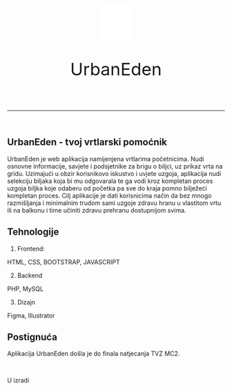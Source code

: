 <p align="center">
<img src="/assets/images/tomato.svg" alt="logo UrbanEden" width="80" height="80">
</p>
<p align="center" style="font-size: 40px;">UrbanEden</p>
<br>
<hr>
<br>

<!-- Opis -->

## UrbanEden - tvoj vrtlarski pomoćnik

UrbanEden je web aplikacija namijenjena vrtlarima početnicima. Nudi osnovne informacije, savjete i podsjetnike za brigu o biljci, uz prikaz vrta na gridu. Uzimajući u obzir korisnikovo iskustvo i uvjete uzgoja, aplikacija nudi selekciju biljaka koja bi mu odgovarala te ga vodi kroz kompletan proces uzgoja biljka koje odaberu od početka pa sve do kraja pomno bilježeći kompletan proces. Cilj aplikacije je dati korisnicima način da bez mnogo razmišljanja i minimalnim trudom sami uzgoje zdravu hranu u vlastitom vrtu ili na balkonu i time učiniti zdravu prehranu dostupnijom svima. 

<!-- Problem -->

## Tehnologije

1. Frontend:

HTML, CSS, BOOTSTRAP, JAVASCRIPT

2. Backend

PHP, MySQL

3. Dizajn

Figma, Illustrator

## Postignuća

Aplikacija UrbanEden došla je do finala natjecanja TVZ MC2.

<br>

U izradi
